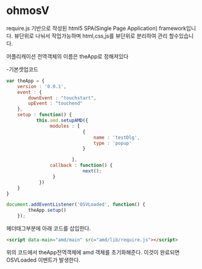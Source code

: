 # ohmosV
require.js 기반으로 작성된 html5 SPA(Single Page Application) framework입니다.
뷰단위로 나눠서 작업가능하며 html,css,js를 뷰단위로 분리하여 관리 할수있습니다.

어플리캐이션 전역객체의 이름은 theApp로 정해져있다

-기본셋업코드
```js
var theApp = {
    version : '0.0.1',
    event : {
        downEvent : "touchstart",
        upEvent : "touchend"
    },
    setup : function() {
           this.amd.setupAMD({
                modules : [
                            {
                                name : 'testDlg',
                                type : 'popup'
                            }

                        ],
                callback : function() {
                            next();
                 }
            })
    }
}

document.addEventListener('OSVLoaded', function() {
        theApp.setup()
    });
```

헤더태그부분에 아래 코드를 삽입한다.

```html
<script data-main="amd/main" src="amd/lib/require.js"></script>
```
위의 코드에서 theApp전역객체에 amd 객체를 초기화해준다. 이것이 완료되면 OSVLoaded 이밴트가 발생한다.



